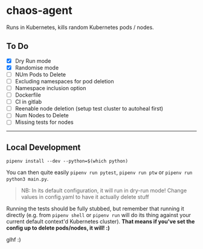 # chaos-agent

Runs in Kubernetes, kills random Kubernetes pods / nodes.

## To Do

- [x] Dry Run mode
- [x] Randomise mode
- [ ] NUm Pods to Delete
- [ ] Excluding namespaces for pod deletion
- [ ] Namespace inclusion option
- [ ] Dockerfile
- [ ] CI in gitlab
- [ ] Reenable node deletion (setup test cluster to autoheal first)
- [ ] Num Nodes to Delete
- [ ] Missing tests for nodes

---

## Local Development

`pipenv install --dev --python=$(which python)`

You can then quite easily `pipenv run pytest`, `pipenv run ptw` or `pipenv run python3 main.py`.

> NB: In its default configuration, it will run in dry-run mode! Change values in config.yaml to have it actually delete stuff

Running the tests should be fully stubbed, but remember that running it directly (e.g. from `pipenv shell` or `pipenv run` will do its thing against your current default context'd Kubernetes cluster). **That means if you've set the config up to delete pods/nodes, it will! :)**

glhf :)
